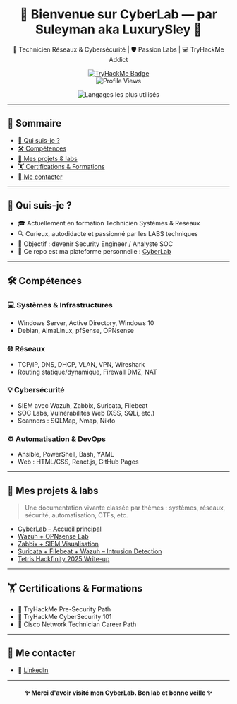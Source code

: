 <h1 align="center">🌟 Bienvenue sur CyberLab — par Suleyman aka LuxurySley 🚀</h1>
<p align="center">
  🔧 Technicien Réseaux & Cybersécurité | 🛡️ Passion Labs | 💻 TryHackMe Addict
</p>

<p align="center">
  <a href="https://tryhackme.com/p/LuxurySley" target="_blank">
    <img src="https://tryhackme-badges.s3.amazonaws.com/LuxurySley.png" alt="TryHackMe Badge" />
  </a>
  <br/>
  <img src="https://komarev.com/ghpvc/?username=Spaghetih&label=Vues%20du%20profil&color=0e75b6&style=flat" alt="Profile Views" />
</p>

<p align="center">
  <img src="https://github-readme-stats.vercel.app/api/top-langs/?username=Spaghetih&layout=compact&theme=radical" alt="Langages les plus utilisés" />
</p>


---

## 📑 Sommaire

* [🚀 Qui suis-je ?](#-qui-suis-je-)
* [🛠️ Compétences](#️-compétences)
* [📂 Mes projets & labs](#-mes-projets--labs)
* [🏋️ Certifications & Formations](#-certifications--formations)
* [📢 Me contacter](#-me-contacter)

---

## 🚀 Qui suis-je ?

* 🎓 Actuellement en formation Technicien Systèmes & Réseaux
* 🔍 Curieux, autodidacte et passionné par les LABS techniques
* 🔎 Objectif : devenir Security Engineer / Analyste SOC
* 📂 Ce repo est ma plateforme personnelle : [CyberLab](https://github.com/Spaghetih/spaghetih.github.io)

---

## 🛠️ Compétences

### 💻 Systèmes & Infrastructures

* Windows Server, Active Directory, Windows 10
* Debian, AlmaLinux, pfSense, OPNsense

### 🌐 Réseaux

* TCP/IP, DNS, DHCP, VLAN, VPN, Wireshark
* Routing statique/dynamique, Firewall DMZ, NAT

### 💡 Cybersécurité

* SIEM avec Wazuh, Zabbix, Suricata, Filebeat
* SOC Labs, Vulnérabilités Web (XSS, SQLi, etc.)
* Scanners : SQLMap, Nmap, Nikto

### ⚙️ Automatisation & DevOps

* Ansible, PowerShell, Bash, YAML
* Web : HTML/CSS, React.js, GitHub Pages

---

## 📂 Mes projets & labs

> Une documentation vivante classée par thèmes : systèmes, réseaux, sécurité, automatisation, CTFs, etc.

* [CyberLab – Accueil principal](https://github.com/Spaghetih/spaghetih.github.io)
* [Wazuh + OPNsense Lab](https://github.com/Spaghetih/spaghetih.github.io/blob/main/OPNsense%2BWazuh/Lab_OPNsense_Wazuh.md)
* [Zabbix + SIEM Visualisation](https://github.com/Spaghetih/spaghetih.github.io/blob/main/Zabbix%2BWazuh/Wazuh_Zabbix_Integration.md)
* [Suricata + Filebeat + Wazuh – Intrusion Detection](https://github.com/Spaghetih/spaghetih.github.io/blob/main/wazuh-suricata-filebeat-lab/README_suricata_wazuh.md)
* [Tetris Hackfinity 2025 Write-up](https://github.com/Spaghetih/spaghetih.github.io/blob/main/Tetris-Hackfinity2025/README.md)

---

## 🏋️ Certifications & Formations

* 🏅 TryHackMe Pre-Security Path
* 🏅 TryHackMe CyberSecurity 101
* 📄 Cisco Network Technician Career Path

---

## 📢 Me contacter

* 👤 [LinkedIn](https://www.linkedin.com/in/suleyman-unver/)

---

<h4 align="center">
✨ Merci d'avoir visité mon CyberLab. Bon lab et bonne veille ✨
</h4>
